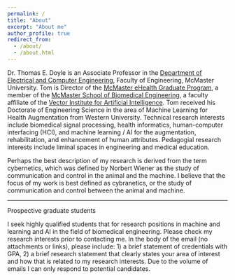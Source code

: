 ```yaml
---
permalink: /
title: "About"
excerpt: "About me"
author_profile: true
redirect_from: 
  - /about/
  - /about.html
---
```


Dr. Thomas E. Doyle is an Associate Professor in the <a href="https://www.eng.mcmaster.ca/ece"> Department of Electrical and Computer Engineering</a>, Faculty of Engineering, McMaster University.  Tom is Director of the <a href="https://ehealth.mcmaster.ca/"> McMaster eHealth Graduate Program</a>, a member of the <a href="https://www.eng.mcmaster.ca/msbe"> McMaster School of Biomedical Engineering</a>, a faculty affiliate of the <a href="https://vectorinstitute.ai/"> Vector Institute for Artificial Intelligence</a>.  Tom received his Doctorate of Engineering Science in the area of Machine Learning for Health Augmentation from Western University.  Technical research interests include biomedical signal processing, health informatics, human-computer interfacing (HCI), and machine learning / AI for the augmentation, rehabilitation, and enhancement of human attributes. Pedagogial research interests include liminal spaces in engineering and medical education.

Perhaps the best description of my research is derived from the term cybernetics, which was defined by Norbert Wiener as the study of communication and control in the animal and the machine. I believe that the focus of my work is best defined as cybranetics, or the study of communication and control between the animal and machine.


<hr width="100%">

Prospective graduate students

I seek highly qualified students that for research positions in machine and learning and AI in the field of biomedical engineering. Please check my research interests prior to contacting me. In the body of the email (no attachments or links), please include: 1) a brief statement of credentials with GPA, 2) a brief research statement that clearly states your area of interest and how that is related to my research interests. Due to the volume of emails I can only respond to potential candidates.  






